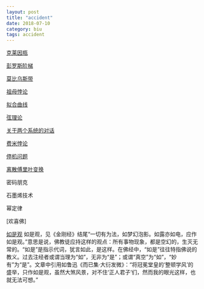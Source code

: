 ```yaml
---
layout: post
title: "accident"
date: 2018-07-10
category: biu
tags: accident
---
```


[克莱因瓶](https://baike.baidu.com/item/%E5%85%8B%E8%8E%B1%E5%9B%A0%E7%93%B6/1187845?fr=aladdin) 

[彭罗斯阶梯](https://baike.baidu.com/item/%E5%BD%AD%E7%BD%97%E6%96%AF%E9%98%B6%E6%A2%AF/10124603?fr=aladdin&fromtitle=%E6%BD%98%E6%B4%9B%E6%96%AF%E9%98%B6%E6%A2%AF&fromid=935543)  

[莫比乌斯带](https://baike.baidu.com/item/%E8%8E%AB%E6%AF%94%E4%B9%8C%E6%96%AF%E5%B8%A6/4457881?fr=aladdin)   

[祖母悖论](https://baike.baidu.com/item/%E5%A4%96%E7%A5%96%E6%AF%8D%E6%82%96%E8%AE%BA/8027613?fr=aladdin&fromid=1816917&fromtitle=%E7%A5%96%E6%AF%8D%E6%82%96%E8%AE%BA)  

[拟合曲线](https://baike.baidu.com/item/%E6%8B%9F%E5%90%88%E6%9B%B2%E7%BA%BF/15093587?fr=aladdin)

[弦理论](https://baike.baidu.com/item/%E5%BC%A6%E7%90%86%E8%AE%BA?fromtitle=%E8%B6%85%E5%BC%A6%E7%90%86%E8%AE%BA&fromid=340146)  

[关于两个系统的对话](https://wenku.baidu.com/view/823657f405087632311212be.html)

[费米悖论](https://baike.baidu.com/item/%E8%B4%B9%E7%B1%B3%E6%82%96%E8%AE%BA/10937023?fr=aladdin)  

[停机问题](https://baike.baidu.com/item/%E5%81%9C%E6%9C%BA%E9%97%AE%E9%A2%98/4131067?fr=aladdin)  

[离散傅里叶变换](https://baike.baidu.com/item/%E7%A6%BB%E6%95%A3%E5%82%85%E9%87%8C%E5%8F%B6%E5%8F%98%E6%8D%A2/6379901)  

密码朋克  

石墨烯技术  

幂定律  

[欢喜佛]

[如是观]()
如是观，见《金刚经》结尾“一切有为法，如梦幻泡影。如露亦如电，应作如是观。”意思是说，佛教徒应持这样的观点：所有事物现象，都是空幻的，生灭无常的。“如是”是指示代词，犹言如此，是这样。在佛经中，“如是”往往特指佛说的教义。过去注经者或谓当理为“如”，无非为“是”；或谓“真空”为“如”，“妙有”为“是”。文章中引用如鲁迅《而已集·大衍发微》：“将冠冕堂皇的‘整顿学风’的盛举，只作如是观，虽然大煞风景，对不住‘正人君子’们，然而我的眼光这样，也就无法可想。”   




